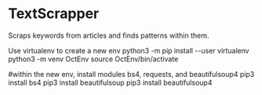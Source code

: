 # TextScrapper
Scraps keywords from articles and finds patterns within them.

Use virtualenv to create a new env
python3 -m pip install --user virtualenv
python3 -m venv OctEnv
source OctEnv/bin/activate

#within the new env, install modules bs4, requests, and beautifulsoup4
pip3 install bs4
pip3 install beautifulsoup
pip3 install beautifulsoup4



